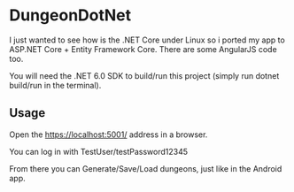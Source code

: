 # DungeonDotNet

I just wanted to see how is the .NET Core under Linux so i ported my app to ASP.NET Core + Entity Framework Core. There are some AngularJS code too.

You will need the .NET 6.0 SDK to build/run this project (simply run dotnet build/run in the terminal).

## Usage

Open the <https://localhost:5001/> address in a browser.

You can log in with TestUser/testPassword12345

From there you can Generate/Save/Load dungeons, just like in the Android app.
